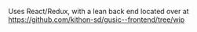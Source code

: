 Uses React/Redux, with a lean back end located over at https://github.com/kithon-sd/gusic--frontend/tree/wip
